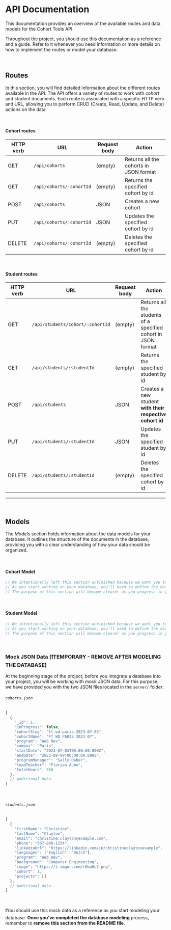 # API Documentation

This documentation provides an overview of the available routes and data models for the Cohort Tools API.

Throughout the project, you should use this documentation as a reference and a guide. Refer to it whenever you need information or more details on how to implement the routes or model your database.

<br>

## Routes

In this section, you will find detailed information about the different routes available in the API.
The API offers a variety of routes to work with *cohort* and *student* documents. Each route is associated with a specific HTTP verb and URL, allowing you to perform CRUD (Create, Read, Update, and Delete) actions on the data.

<br>

#### Cohort routes

| HTTP verb | URL                        | Request body | Action                                 |
| --------- | -------------------------- | ------------ | -------------------------------------- |
| GET       | `/api/cohorts`             | (empty)      | Returns all the cohorts in JSON format |
| GET       | `/api/cohorts/:cohortId`   | (empty)      | Returns the specified cohort by id     |
| POST      | `/api/cohorts`             | JSON         | Creates a new cohort                   |
| PUT       | `/api/cohorts/:cohortId`   | JSON         | Updates the specified cohort by id     |
| DELETE    | `/api/cohorts/:cohortId`   | (empty)      | Deletes the specified cohort by id     |


<br>

#### Student routes

| HTTP verb | URL                               | Request body | Action                                                         |
| --------- | --------------------------------- | ------------ | -------------------------------------------------------------- |
| GET       | `/api/students/cohort/:cohortId`  | (empty)      | Returns all the students of a specified cohort in JSON format  |
| GET       | `/api/students/:studentId`        | (empty)      | Returns the specified student by id                            |
| POST      | `/api/students`                   | JSON         | Creates a new student **with their respective cohort id**      |
| PUT       | `/api/students/:studentId`        | JSON         | Updates the specified student by id                            |
| DELETE    | `/api/students/:studentId`        | (empty)      | Deletes the specified cohort by id                             |


<hr>

<br>

## Models

The *Models* section holds information about the data models for your database. It outlines the structure of the documents in the database, providing you with a clear understanding of how your data should be organized.

<br>

#### Cohort Model

```js
// We intentionally left this section unfinished because we want you to actively participate in the process.
// As you start working on your database, you'll need to define the data models to practice structuring your database data (data modeling).
// The purpose of this section will become clearer as you progress in your project.
```

<br>

#### Student Model

```js
// We intentionally left this section unfinished because we want you to actively participate in the process.
// As you start working on your database, you'll need to define the data models to practice structuring your database data (data modeling).
// The purpose of this section will become clearer as you progress in your project.
```

<br>

### Mock JSON Data (❗TEMPORARY - REMOVE AFTER MODELING THE DATABASE)


At the beginning stage of the project, before you integrate a database into your project, you will be working with mock JSON data. For this purpose, we have provided you with the two JSON files located in the `server/` folder:

###### `cohorts.json`
```js
[
  {
    "_id": 1,
    "inProgress": false,
    "cohortSlug": "ft-wd-paris-2023-07-03",
    "cohortName": "FT WD PARIS 2023 07",
    "program": "Web Dev",
    "campus": "Paris",
    "startDate": "2023-07-03T00:00:00.000Z",
    "endDate": "2023-09-08T00:00:00.000Z",
    "programManager": "Sally Daher",
    "leadTeacher": "Florian Aube",
    "totalHours": 360
  },
  // Additional data...
]
```

<br>

###### `students.json`
```js
[
  {
    "firstName": "Christine",
    "lastName": "Clayton",
    "email": "christine.clayton@example.com",
    "phone": "567-890-1234",
    "linkedinUrl": "https://linkedin.com/in/christineclaytonexample",
    "languages": ["English", "Dutch"],
    "program": "Web Dev",
    "background": "Computer Engineering",
    "image": "https://i.imgur.com/r8bo8u7.png",
    "cohort": 1,
    "projects": []
  },
  // Additional data...
]
```

<br>

❗You should use this mock data as a reference as you start modeling your database. **Once you've completed the database modeling** process, remember to **remove this section from the README file**.
